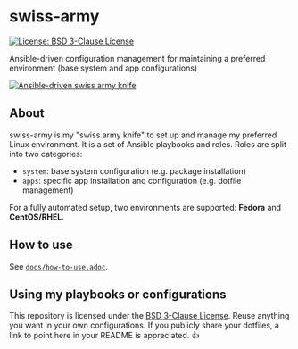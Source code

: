 swiss-army
==========

[![License: BSD 3-Clause License](https://img.shields.io/badge/License-BSD%203--Clause-blue.svg)](https://opensource.org/licenses/BSD-3-Clause)

Ansible-driven configuration management for maintaining a preferred environment (base system and app configurations)

[![Ansible-driven swiss army knife](https://openclipart.org/image/300px/svg_to_png/98191/swiss-knife.png)](https://openclipart.org/detail/98191/swiss-knife)


## About

swiss-army is my "swiss army knife" to set up and manage my preferred Linux environment.
It is a set of Ansible playbooks and roles.
Roles are split into two categories:

* `system`: base system configuration (e.g. package installation)
* `apps`: specific app installation and configuration (e.g. dotfile management)

For a fully automated setup, two environments are supported: **Fedora** and **CentOS/RHEL**.


## How to use

See [`docs/how-to-use.adoc`](https://github.com/jwflory/swiss-army/blob/master/docs/how-to-use.adoc "How to use jwflory/swiss-army").


## Using my playbooks or configurations

This repository is licensed under the [BSD 3-Clause License](https://choosealicense.com/licenses/bsd-3-clause/ "BSD 3-Clause “New” or “Revised” License").
Reuse anything you want in your own configurations.
If you publicly share your dotfiles, a link to point here in your README is appreciated. :+1:
